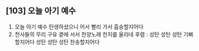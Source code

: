 ## [103] 오늘 아기 예수

1) 오늘 아기 예수 탄생하셨으니 어서 빨리 가서 흠숭할지어다
2) 천사들의 무리 구유 곁에 서서 찬양노래 천지를 울리네
후렴 : 성탄 성탄 성탄 기뻐할지어다 성탄 성탄 성탄 찬송할지어다

